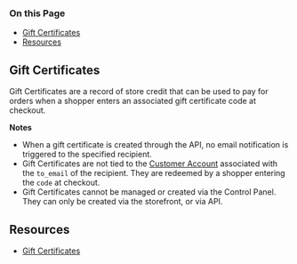 <div class="otp" id="no-index">

### On this Page	
- [Gift Certificates](#gift_certificates)
- [Resources](#resources)

</div>

## Gift Certificates
Gift Certificates are a record of store credit that can be used to pay for orders when a shopper enters an associated gift certificate code at checkout.

**Notes**
<br>

- When a gift certificate is created through the API, no email notification is triggered to the specified recipient.
- Gift Certificates are not tied to the [Customer Account](https://support.bigcommerce.com/s/article/Customer-Account-Creation) associated with the `to_email` of the recipient. They are redeemed by a shopper entering the `code` at checkout.
- Gift Certificates cannot be managed or created via the Control Panel. They can only be created via the storefront, or via API.

## Resources
- [Gift Certificates](https://support.bigcommerce.com/s/article/Gift-Certificates)


